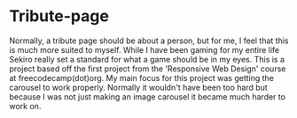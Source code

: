 # Tribute-page

Normally, a tribute page should be about a person, but for me, I feel that this is much more suited to myself. While I have been gaming for my entire life Sekiro really set a standard for what a game should be in my eyes.
This is a project based off the first project from the 'Responsive Web Design' course at freecodecamp(dot)org. My main focus for this project was getting the carousel to work properly. Normally it wouldn't have been too hard but because I was not just making an image carousel it became much harder to work on. 

